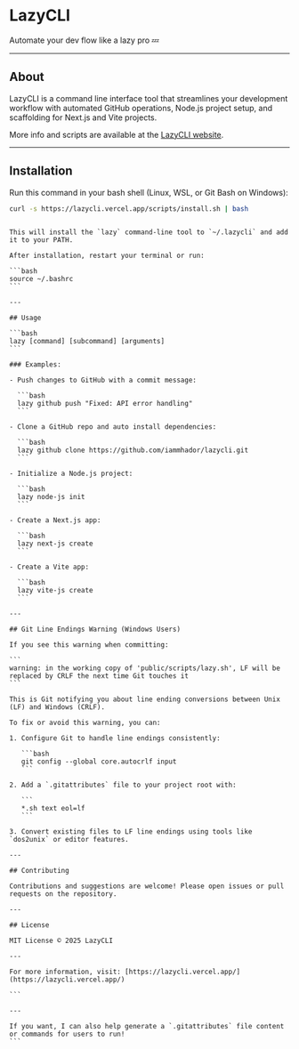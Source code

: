 # LazyCLI

Automate your dev flow like a lazy pro 💤

---

## About

LazyCLI is a command line interface tool that streamlines your development workflow with automated GitHub operations, Node.js project setup, and scaffolding for Next.js and Vite projects.

More info and scripts are available at the [LazyCLI website](https://lazycli.vercel.app/).

---

## Installation

Run this command in your bash shell (Linux, WSL, or Git Bash on Windows):

```bash
curl -s https://lazycli.vercel.app/scripts/install.sh | bash
```

````

This will install the `lazy` command-line tool to `~/.lazycli` and add it to your PATH.

After installation, restart your terminal or run:

```bash
source ~/.bashrc
```

---

## Usage

```bash
lazy [command] [subcommand] [arguments]
```

### Examples:

- Push changes to GitHub with a commit message:

  ```bash
  lazy github push "Fixed: API error handling"
  ```

- Clone a GitHub repo and auto install dependencies:

  ```bash
  lazy github clone https://github.com/iammhador/lazycli.git
  ```

- Initialize a Node.js project:

  ```bash
  lazy node-js init
  ```

- Create a Next.js app:

  ```bash
  lazy next-js create
  ```

- Create a Vite app:

  ```bash
  lazy vite-js create
  ```

---

## Git Line Endings Warning (Windows Users)

If you see this warning when committing:

```
warning: in the working copy of 'public/scripts/lazy.sh', LF will be replaced by CRLF the next time Git touches it
```

This is Git notifying you about line ending conversions between Unix (LF) and Windows (CRLF).

To fix or avoid this warning, you can:

1. Configure Git to handle line endings consistently:

   ```bash
   git config --global core.autocrlf input
   ```

2. Add a `.gitattributes` file to your project root with:

   ```
   *.sh text eol=lf
   ```

3. Convert existing files to LF line endings using tools like `dos2unix` or editor features.

---

## Contributing

Contributions and suggestions are welcome! Please open issues or pull requests on the repository.

---

## License

MIT License © 2025 LazyCLI

---

For more information, visit: [https://lazycli.vercel.app/](https://lazycli.vercel.app/)

```

---

If you want, I can also help generate a `.gitattributes` file content or commands for users to run!
```
````
